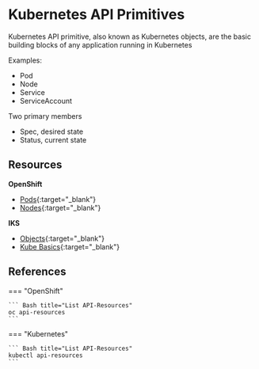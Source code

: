 # Kubernetes API Primitives

Kubernetes API primitive, also known as Kubernetes objects, are the basic building blocks of any application running in Kubernetes

Examples:

- Pod
- Node
- Service
- ServiceAccount

Two primary members

- Spec, desired state
- Status, current state

## Resources

**OpenShift**

- [Pods](https://docs.openshift.com/container-platform/4.13/nodes/pods/nodes-pods-using.html){:target="_blank"}
- [Nodes](https://docs.openshift.com/container-platform/4.13/nodes/nodes/nodes-nodes-viewing.html){:target="_blank"}

**IKS**

- [Objects](https://kubernetes.io/docs/concepts/overview/working-with-objects/kubernetes-objects/){:target="_blank"}
- [Kube Basics](https://kubernetes.io/docs/tutorials/kubernetes-basics/){:target="_blank"}


## References

=== "OpenShift"

    ``` Bash title="List API-Resources"
    oc api-resources
    ```

=== "Kubernetes"

    ``` Bash title="List API-Resources"
    kubectl api-resources
    ```